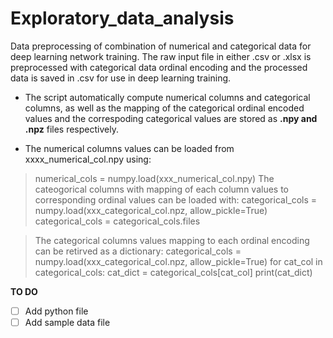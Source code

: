 # Exploratory_data_analysis 

Data preprocessing of combination of numerical and categorical data for deep learning network training.
The raw input file in either .csv or .xlsx is preprocessed with categorical data ordinal encoding and the processed
data is saved in .csv for use in deep learning training.

* The script automatically compute numerical columns and categorical columns, as well as the mapping of the categorical ordinal
encoded values and the correspoding categorical values are stored as **.npy and .npz** files respectively.

* The numerical columns values can be loaded from xxxx_numerical_col.npy using:
> numerical_cols = numpy.load(xxx_numerical_col.npy)
> The cateogorical columns with mapping of each column values to corresponding ordinal values can be loaded with:
> categorical_cols = numpy.load(xxx_categorical_col.npz, allow_pickle=True)
> categorical_cols = categorical_cols.files

> The categorical columns values mapping to each ordinal encoding can be retirved as a dictionary:
categorical_cols = numpy.load(xxx_categorical_col.npz, allow_pickle=True)
for cat_col in categorical_cols:
cat_dict = categorical_cols[cat_col]
print(cat_dict)

**TO DO**

- [ ] Add python file
- [ ] Add sample data file
